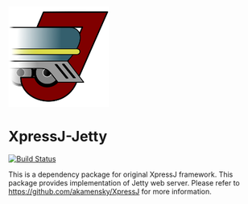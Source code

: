 ![XpressJ](https://raw.githubusercontent.com/akamensky/XpressJ/master/graphics/xpressj-200x200.png)
# XpressJ-Jetty

[![Build Status](https://travis-ci.org/akamensky/XpressJ-Jetty.svg?branch=0.5.0a)](https://travis-ci.org/akamensky/XpressJ-Jetty)

This is a dependency package for original XpressJ framework. This package provides implementation of Jetty web server. Please refer to https://github.com/akamensky/XpressJ for more information.

